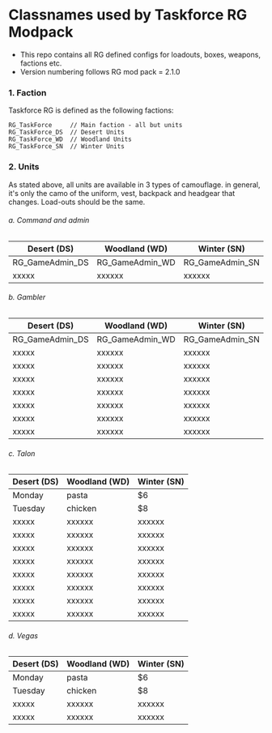 # Classnames used by Taskforce RG Modpack #

* This repo contains all RG defined configs for loadouts, boxes, weapons, factions etc.
* Version numbering follows RG mod pack = 2.1.0

### 1. Faction
Taskforce RG is defined as the following factions:
```
RG_TaskForce     // Main faction - all but units
RG_TaskForce_DS  // Desert Units
RG_TaskForce_WD  // Woodland Units
RG_TaskForce_SN  // Winter Units
```

### 2. Units
As stated above, all units are available in 3 types of camouflage. in general, it's only the camo of the uniform, vest, backpack and headgear that changes. Load-outs should be the same.

###### a. Command and admin

| Desert (DS) | Woodland (WD) | Winter (SN) |
| --------|---------|-------|
| RG_GameAdmin_DS  | RG_GameAdmin_WD   | RG_GameAdmin_SN    |
| xxxxx | xxxxxx | xxxxxx    |


###### b. Gambler

| Desert (DS) | Woodland (WD) | Winter (SN) |
| --------|---------|-------|
| RG_GameAdmin_DS  | RG_GameAdmin_WD   | RG_GameAdmin_SN    |
| xxxxx | xxxxxx | xxxxxx    |
| xxxxx | xxxxxx | xxxxxx    |
| xxxxx | xxxxxx | xxxxxx    |
| xxxxx | xxxxxx | xxxxxx    |
| xxxxx | xxxxxx | xxxxxx    |
| xxxxx | xxxxxx | xxxxxx    |
| xxxxx | xxxxxx | xxxxxx    |



###### c. Talon

| Desert (DS) | Woodland (WD) | Winter (SN) |
| --------|---------|-------|
| Monday  | pasta   | $6    |
| Tuesday | chicken | $8    |
| xxxxx | xxxxxx | xxxxxx    |
| xxxxx | xxxxxx | xxxxxx    |
| xxxxx | xxxxxx | xxxxxx    |
| xxxxx | xxxxxx | xxxxxx    |
| xxxxx | xxxxxx | xxxxxx    |
| xxxxx | xxxxxx | xxxxxx    |
| xxxxx | xxxxxx | xxxxxx    |
| xxxxx | xxxxxx | xxxxxx    |



###### d. Vegas

| Desert (DS) | Woodland (WD) | Winter (SN) |
| --------|---------|-------|
| Monday  | pasta   | $6    |
| Tuesday | chicken | $8    |
| xxxxx | xxxxxx | xxxxxx    |
| xxxxx | xxxxxx | xxxxxx    || xxxxx | xxxxxx | xxxxxx    |



